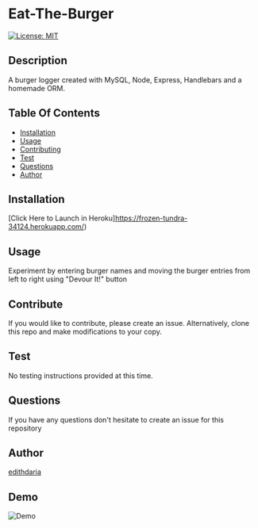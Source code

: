 
  
# Eat-The-Burger

[![License: MIT](https://img.shields.io/badge/License-MIT-yellow.svg)](https://opensource.org/licenses/MIT)

## Description
A burger logger created with MySQL, Node, Express, Handlebars and a homemade ORM.

## Table Of Contents
* [Installation](#Installation)
* [Usage](#Usage)
* [Contributing](#Contributing)
* [Test](#Test)
* [Questions](#Questions)
* [Author](#Author)


## Installation
[Click Here to Launch in Heroku]https://frozen-tundra-34124.herokuapp.com/)

## Usage
Experiment by entering burger names and moving the burger entries from left to right using "Devour It!" button

## Contribute
If you would like to contribute, please create an issue. Alternatively, clone this repo and make modifications to your copy.

## Test
No testing instructions provided at this time.

## Questions

If you have any questions don't hesitate to create an issue for this repository 

## Author
[edithdaria](https://github.com/edithdaria)

## Demo
![Demo](./public/assets/demo/Devour_Burgers.gif)

